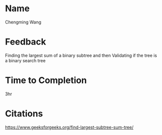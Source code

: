 # Name
Chengming Wang

# Feedback
Finding the largest sum of a binary subtree and then Validating if the tree is a binary search tree

# Time to Completion
3hr

# Citations
https://www.geeksforgeeks.org/find-largest-subtree-sum-tree/